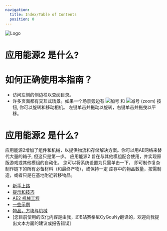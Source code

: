 ```yaml
---
navigation:
  title: Index/Table of Contents
  position: 0
---
```


![Logo](assets/logo.png)

# 应用能源2 是什么?

# 如何正确使用本指南？

* 访问左侧的侧边栏以查阅目录。
* 许多页面都有交互式场景。如果一个场景旁边有 ![加号](assets/diagrams/plus.png)
和 ![减号](assets/diagrams/minus.png) (zoom) 按钮, 你可以旋转和移动相机。
左键单击并拖动以旋转，右键单击并拖曳以平移。

# 应用能源2 是什么?

应用能源2增加了组件和机械，以提供物流和存储解决方案。你可以用AE网络来替代大量的箱子, 但这只是第一步。
应用能源2 旨在与其他模组配合使用，并实现原版游戏或其他模组的自动化。 您可以将系统设置为只需单击一下，
即可制作复杂制作链下的所有必备材料（和最终产物），或保持一定
库存中的物品数量，按需制造，或者只是在基地附近转移物品。

* [新手上路](getting-started.md)
* [提示和技巧](tips-and-tricks.md)
* [AE2 机械工程](ae2-mechanics/ae2-mechanics-index.md)
* [一些示例](example-setups/example-setups-index.md)
* [物品，方块与机械](items-blocks-machines/items-blocks-machines-index.md)
* [您目前使用的汉化内容是由我，即B站赛格尼CyGouNy翻译的，欢迎向我提出文本方面的建议或报告错误]

<GameScene zoom="4" interactive={true}>
  <ImportStructure src="assets/assemblies/autocraft_setup_greebles.snbt" />
  <IsometricCamera yaw="195" pitch="30" />
</GameScene>